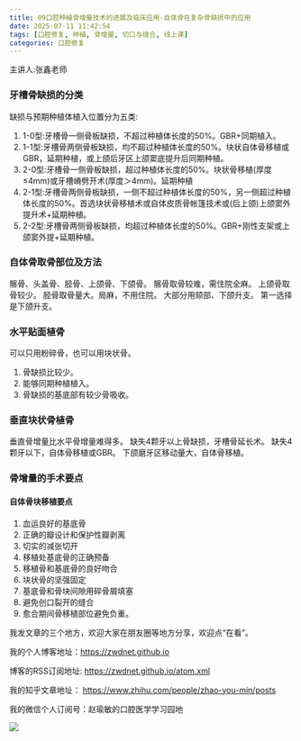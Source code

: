 ```yaml
---
title: 09口腔种植骨增量技术的进展及临床应用-自体骨在复杂骨缺损中的应用
date: 2025-07-11 11:42:54
tags: [口腔修复, 种植, 骨增量, 切口与缝合, 线上课]
categories: 口腔修复
---
```

主讲人:张鑫老师
### 牙槽骨缺损的分类
缺损与预期种植体植入位置分为五类:
1. 1-0型:牙槽骨一侧骨板缺损，不超过种植体长度的50%。GBR+同期植入。
2. 1-1型:牙槽骨两侧骨板缺损，均不超过种植体长度的50%。块状自体骨移植或GBR，延期种植，或上颌后牙区上颌窦底提升后同期种植。
3. 2-0型:牙槽骨一侧骨板缺损，超过种植体长度的50%。块状骨移植(厚度≤4mm)或牙槽嵴劈开术(厚度＞4mm)。延期种植
4. 2-1型:牙槽骨两侧骨板缺损，一侧不超过种植体长度的50%，另一侧超过种植体长度的50%。首选块状骨移植术或自体皮质骨帐篷技术或(后上颌)上颌窦外提升术+延期种植。
5. 2-2型:牙槽骨两侧骨板缺损，均超过种植体长度的50%。GBR+刚性支架或上颌窦外提+延期种植。
### 自体骨取骨部位及方法
髂骨、头盖骨、胫骨、上颌骨、下颌骨。
髂骨取骨较难，需住院全麻。
上颌骨取骨较少。
胫骨取骨量大。局麻，不用住院。
大部分用颏部、下颌升支。
第一选择是下颌升支。
### 水平贴面植骨
可以只用粉碎骨，也可以用块状骨。
1. 骨缺损比较少。
2. 能够同期种植植入。
3. 骨缺损的基底部有较少骨吸收。
### 垂直块状骨植骨
垂直骨增量比水平骨增量难得多。
缺失4颗牙以上骨缺损，牙槽骨延长术。
缺失4颗牙以下，自体骨移植或GBR。
下颌磨牙区移动量大，自体骨移植。
### 骨增量的手术要点
#### 自体骨块移植要点
1. 血运良好的基底骨
2. 正确的瓣设计和保护性瓣剥离
3. 切实的减张切开
4. 移植处基底骨的正确预备
5. 移植骨和基底骨的良好吻合
6. 块状骨的坚强固定
7. 基底骨和骨块间隙用碎骨屑填塞
8. 避免创口裂开的缝合
9. 愈合期间骨移植部位避免负重。



我发文章的三个地方，欢迎大家在朋友圈等地方分享，欢迎点“在看”。

我的个人博客地址：https://zwdnet.github.io

博客的RSS订阅地址: https://zwdnet.github.io/atom.xml

我的知乎文章地址： https://www.zhihu.com/people/zhao-you-min/posts

我的微信个人订阅号：赵瑜敏的口腔医学学习园地

![](https://zymblog-1258069789.cos.ap-chengdu.myqcloud.com/other/wx.jpg)
